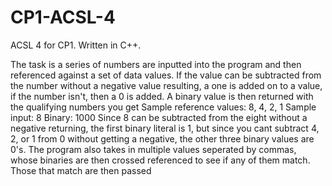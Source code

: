 # CP1-ACSL-4
ACSL 4 for CP1.  Written in C++.

The task is a series of numbers are inputted into the program and then referenced against a set of data values.  If the value can be subtracted from the number without a negative value resulting, a one is added on to a value, if the number isn't, then a 0 is added. A binary value is then returned with the qualifying numbers you get
  Sample reference values: 8, 4, 2, 1
  Sample input: 8
  Binary: 1000
Since 8 can be subtracted from the eight without a negative returning, the first binary literal is 1, but since you cant subtract 4, 2, or 1 from 0 without getting a negative, the other three binary values are 0's.  The program also takes in multiple values seperated by commas, whose binaries are then crossed referenced to see if any of them match. Those that match are then passed 
  
